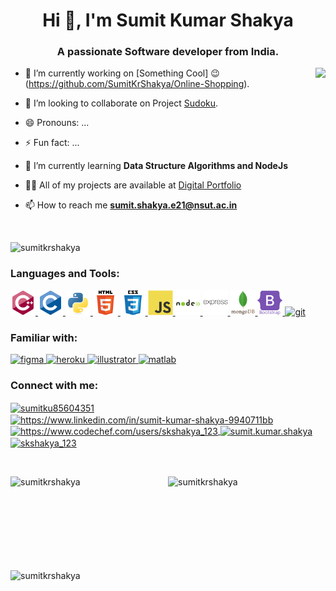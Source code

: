 <!-- 
**SumitKrShakya/SumitKrShakya** is a ✨ _special_ ✨ repository because its `README.md` (this file) appears on your GitHub profile.

Here are some ideas to get you started: -->

<h1 align="center">Hi 👋, I'm Sumit Kumar Shakya</h1>
<h3 align="center">A passionate Software developer from India.</h3>
<img src="https://user-images.githubusercontent.com/75530555/153811337-9dfa4f8f-ce5b-4e60-9d0a-2059293785b5.gif" align="right" height="300"  />

- 🔭 I’m currently working on [Something Cool] 😉(https://github.com/SumitKrShakya/Online-Shopping).
- 👯 I’m looking to collaborate on Project [Sudoku](https://github.com/SumitKrShakya/sudoku-game).
- 😄 Pronouns: ...
- ⚡ Fun fact: ...
- 🌱 I’m currently learning **Data Structure Algorithms and NodeJs**

- 👨‍💻 All of my projects are available at [Digital Portfolio](https://sumitkrshakya.github.io/My-Portfolio/)

- 📫 How to reach me **sumit.shakya.e21@nsut.ac.in**
<br>
 <p > <img src="https://komarev.com/ghpvc/?username=sumitkrshakya&label=Profile%20views&color=0e75b6&style=flat" alt="sumitkrshakya" /></p>



<h3 align="left">Languages and Tools:</h3>
<p align="left"> 
 <a href="https://www.w3schools.com/cpp/" target="_blank" rel="noreferrer"> 
    <img src="https://raw.githubusercontent.com/devicons/devicon/master/icons/cplusplus/cplusplus-original.svg" alt="cplusplus" width="40" height="40"/> 
  </a> 
 <a href="https://www.cprogramming.com/" target="_blank" rel="noreferrer"> 
    <img src="https://raw.githubusercontent.com/devicons/devicon/master/icons/c/c-original.svg" alt="c" width="40" height="40"/> 
  </a> 
 <a href="https://www.python.org" target="_blank" rel="noreferrer"> 
    <img src="https://raw.githubusercontent.com/devicons/devicon/master/icons/python/python-original.svg" alt="python" width="40" height="40"/> 
  </a>
 <a href="https://www.w3.org/html/" target="_blank" rel="noreferrer"> 
    <img src="https://raw.githubusercontent.com/devicons/devicon/master/icons/html5/html5-original-wordmark.svg" alt="html5" width="40" height="40"/> 
  </a> 
 <a href="https://www.w3schools.com/css/" target="_blank" rel="noreferrer"> 
    <img src="https://raw.githubusercontent.com/devicons/devicon/master/icons/css3/css3-original-wordmark.svg" alt="css3" width="40" height="40"/> 
  </a> 
  <a href="https://developer.mozilla.org/en-US/docs/Web/JavaScript" target="_blank" rel="noreferrer"> 
    <img src="https://raw.githubusercontent.com/devicons/devicon/master/icons/javascript/javascript-original.svg" alt="javascript" width="40" height="40"/> 
  </a> 
 <a href="https://nodejs.org" target="_blank" rel="noreferrer"> 
    <img src="https://raw.githubusercontent.com/devicons/devicon/master/icons/nodejs/nodejs-original-wordmark.svg" alt="nodejs" width="40" height="40"/> 
  </a> 
 <a href="https://expressjs.com" target="_blank" rel="noreferrer"> 
    <img src="https://raw.githubusercontent.com/devicons/devicon/master/icons/express/express-original-wordmark.svg" alt="express" width="40" height="40"/> 
  </a> 
 <a href="https://www.mongodb.com/" target="_blank" rel="noreferrer"> 
    <img src="https://raw.githubusercontent.com/devicons/devicon/master/icons/mongodb/mongodb-original-wordmark.svg" alt="mongodb" width="40" height="40"/> 
  </a> 
  <a href="https://getbootstrap.com" target="_blank" rel="noreferrer"> 
    <img src="https://raw.githubusercontent.com/devicons/devicon/master/icons/bootstrap/bootstrap-plain-wordmark.svg" alt="bootstrap" width="40" height="40"/> 
  </a> 
  <a href="https://git-scm.com/" target="_blank" rel="noreferrer"> 
    <img src="https://www.vectorlogo.zone/logos/git-scm/git-scm-icon.svg" alt="git" width="40" height="40"/> 
  </a> 
  </p>
  
  <h3 align="left">Familiar with:</h3>
<p align="left"> 
  
  <a href="https://www.figma.com/" target="_blank" rel="noreferrer"> 
    <img src="https://www.vectorlogo.zone/logos/figma/figma-icon.svg" alt="figma" width="40" height="40"/> 
  </a> 
 
  <a href="https://heroku.com" target="_blank" rel="noreferrer"> 
    <img src="https://www.vectorlogo.zone/logos/heroku/heroku-icon.svg" alt="heroku" width="40" height="40"/> 
  </a> 
  
  <a href="https://www.adobe.com/in/products/illustrator.html" target="_blank" rel="noreferrer"> 
    <img src="https://www.vectorlogo.zone/logos/adobe_illustrator/adobe_illustrator-icon.svg" alt="illustrator" width="40" height="40"/> 
  </a>
  <a href="https://www.mathworks.com/" target="_blank" rel="noreferrer"> 
    <img src="https://upload.wikimedia.org/wikipedia/commons/2/21/Matlab_Logo.png" alt="matlab" width="40" height="40"/> 
  </a> 
</p>
<h3 align="left">Connect with me:</h3>
<p align="left">
 <a href="https://twitter.com/sumitku85604351" target="blank"><img align="center" src="https://raw.githubusercontent.com/rahuldkjain/github-profile-readme-generator/master/src/images/icons/Social/twitter.svg" alt="sumitku85604351" height="30" width="40" />
 </a>
 <a href="https://www.linkedin.com/in/sumit-kumar-shakya-9940711bb" target="blank"><img align="center" src="https://raw.githubusercontent.com/rahuldkjain/github-profile-readme-generator/master/src/images/icons/Social/linked-in-alt.svg" alt="https://www.linkedin.com/in/sumit-kumar-shakya-9940711bb" height="30" width="40" />
 </a>
 <a href="https://www.codechef.com/users/skshakya_123" target="blank">
  <img align="center" src="https://cdn.jsdelivr.net/npm/simple-icons@3.1.0/icons/codechef.svg" alt="https://www.codechef.com/users/skshakya_123" height="30" width="40" />
 </a>
 <a href="https://instagram.com/sumit.kumar.shakya" target="blank"><img align="center" src="https://raw.githubusercontent.com/rahuldkjain/github-profile-readme-generator/master/src/images/icons/Social/instagram.svg" alt="sumit.kumar.shakya" height="30" width="40" />
 </a>
 <a href="https://www.leetcode.com/skshakya_123" target="blank"><img align="center" src="https://user-images.githubusercontent.com/75530555/153761328-bd9f3cc8-7aec-404a-a73c-6219789c7c1d.png" alt="skshakya_123" height="35" width="35" />
 </a>
</p></p>
<br>

<p><img align="left" src="https://github-readme-stats.vercel.app/api/top-langs?username=sumitkrshakya&show_icons=true&locale=en&layout=compact" width="42%" alt="sumitkrshakya" /><img align="right" src="https://github-readme-stats.vercel.app/api?username=sumitkrshakya&show_icons=true&locale=en" width="50%" alt="sumitkrshakya" /></p>
<br><br><br><br><br><br><br><br>

<p><img align="left" src="https://github-readme-streak-stats.herokuapp.com/?user=sumitkrshakya&" alt="sumitkrshakya" /></p>








<!-- <p align="left"> <a href="https://github.com/ryo-ma/github-profile-trophy"><img src="https://github-profile-trophy.vercel.app/?username=sumitkrshakya" alt="sumitkrshakya" /></a> </p> -->
